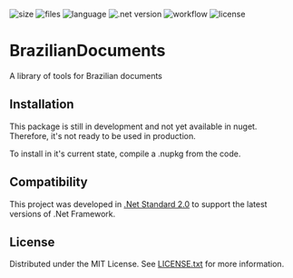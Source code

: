 ![size](https://img.shields.io/github/languages/code-size/RodrigoFNascimento/BrazilianDocuments)
![files](https://img.shields.io/github/directory-file-count/RodrigoFNascimento/BrazilianDocuments)
![language](https://img.shields.io/github/languages/top/RodrigoFNascimento/BrazilianDocuments)
![.net version](https://img.shields.io/badge/dynamic/xml?color=blue&label=.net%20version&query=%2F%2FTargetFramework%5B1%5D&url=https%3A%2F%2Fraw.githubusercontent.com%2FRodrigoFNascimento%2FBrazilianDocuments%2Fmain%2FBrazilianDocuments%2FBrazilianDocuments.csproj)
![workflow](https://img.shields.io/github/workflow/status/RodrigoFNascimento/BrazilianDocuments/.NET)
![license](https://img.shields.io/github/license/RodrigoFNascimento/BrazilianDocuments)

# BrazilianDocuments
A library of tools for Brazilian documents

## Installation
This package is still in development and not yet available in nuget. Therefore, it's not ready to be used in production.

To install in it's current state, compile a .nupkg from the code.

## Compatibility
This project was developed in [.Net Standard 2.0](https://docs.microsoft.com/en-us/dotnet/standard/net-standard?tabs=net-standard-2-0) to support the latest versions of .Net Framework.

## License
Distributed under the MIT License. See [LICENSE.txt](./LICENSE) for more information.
